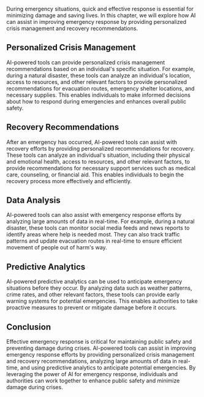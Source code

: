 
During emergency situations, quick and effective response is essential for minimizing damage and saving lives. In this chapter, we will explore how AI can assist in improving emergency response by providing personalized crisis management and recovery recommendations.

Personalized Crisis Management
------------------------------

AI-powered tools can provide personalized crisis management recommendations based on an individual's specific situation. For example, during a natural disaster, these tools can analyze an individual's location, access to resources, and other relevant factors to provide personalized recommendations for evacuation routes, emergency shelter locations, and necessary supplies. This enables individuals to make informed decisions about how to respond during emergencies and enhances overall public safety.

Recovery Recommendations
------------------------

After an emergency has occurred, AI-powered tools can assist with recovery efforts by providing personalized recommendations for recovery. These tools can analyze an individual's situation, including their physical and emotional health, access to resources, and other relevant factors, to provide recommendations for necessary support services such as medical care, counseling, or financial aid. This enables individuals to begin the recovery process more effectively and efficiently.

Data Analysis
-------------

AI-powered tools can also assist with emergency response efforts by analyzing large amounts of data in real-time. For example, during a natural disaster, these tools can monitor social media feeds and news reports to identify areas where help is needed most. They can also track traffic patterns and update evacuation routes in real-time to ensure efficient movement of people out of harm's way.

Predictive Analytics
--------------------

AI-powered predictive analytics can be used to anticipate emergency situations before they occur. By analyzing data such as weather patterns, crime rates, and other relevant factors, these tools can provide early warning systems for potential emergencies. This enables authorities to take proactive measures to prevent or mitigate damage before it occurs.

Conclusion
----------

Effective emergency response is critical for maintaining public safety and preventing damage during crises. AI-powered tools can assist in improving emergency response efforts by providing personalized crisis management and recovery recommendations, analyzing large amounts of data in real-time, and using predictive analytics to anticipate potential emergencies. By leveraging the power of AI for emergency response, individuals and authorities can work together to enhance public safety and minimize damage during crises.
